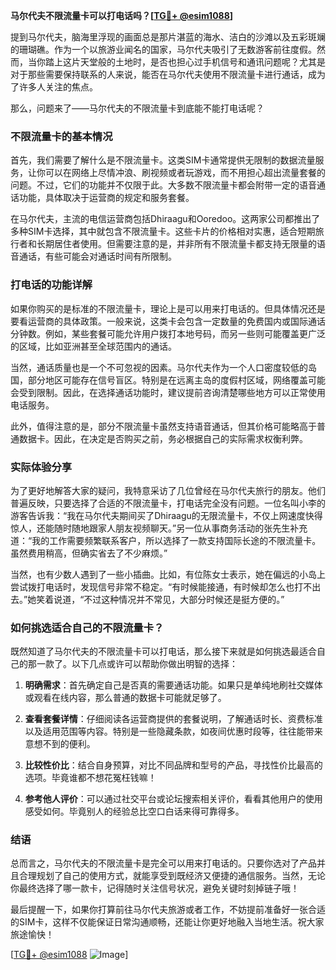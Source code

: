 **马尔代夫不限流量卡可以打电话吗？[[TG💪+ @esim1088](https://t.me/s/esim1088)]**

提到马尔代夫，脑海里浮现的画面总是那片湛蓝的海水、洁白的沙滩以及五彩斑斓的珊瑚礁。作为一个以旅游业闻名的国家，马尔代夫吸引了无数游客前往度假。然而，当你踏上这片天堂般的土地时，是否也担心过手机信号和通讯问题呢？尤其是对于那些需要保持联系的人来说，能否在马尔代夫使用不限流量卡进行通话，成为了许多人关注的焦点。

那么，问题来了——马尔代夫的不限流量卡到底能不能打电话呢？

### 不限流量卡的基本情况

首先，我们需要了解什么是不限流量卡。这类SIM卡通常提供无限制的数据流量服务，让你可以在网络上尽情冲浪、刷视频或者玩游戏，而不用担心超出流量套餐的问题。不过，它们的功能并不仅限于此。大多数不限流量卡都会附带一定的语音通话功能，具体取决于运营商的规定和服务套餐。

在马尔代夫，主流的电信运营商包括Dhiraagu和Ooredoo。这两家公司都推出了多种SIM卡选择，其中就包含不限流量卡。这些卡片的价格相对实惠，适合短期旅行者和长期居住者使用。但需要注意的是，并非所有不限流量卡都支持无限量的语音通话，有些可能会对通话时间有所限制。

### 打电话的功能详解

如果你购买的是标准的不限流量卡，理论上是可以用来打电话的。但具体情况还是要看运营商的具体政策。一般来说，这类卡会包含一定数量的免费国内或国际通话分钟数。例如，某些套餐可能允许用户拨打本地号码，而另一些则可能覆盖更广泛的区域，比如亚洲甚至全球范围内的通话。

当然，通话质量也是一个不可忽视的因素。马尔代夫作为一个人口密度较低的岛国，部分地区可能存在信号盲区。特别是在远离主岛的度假村区域，网络覆盖可能会受到限制。因此，在选择通话功能时，建议提前咨询清楚哪些地方可以正常使用电话服务。

此外，值得注意的是，部分不限流量卡虽然支持语音通话，但其价格可能略高于普通数据卡。因此，在决定是否购买之前，务必根据自己的实际需求权衡利弊。

### 实际体验分享

为了更好地解答大家的疑问，我特意采访了几位曾经在马尔代夫旅行的朋友。他们普遍反映，只要选择了合适的不限流量卡，打电话完全没有问题。一位名叫小李的游客告诉我：“我在马尔代夫期间买了Dhiraagu的无限流量卡，不仅上网速度快得惊人，还能随时随地跟家人朋友视频聊天。”另一位从事商务活动的张先生补充道：“我的工作需要频繁联系客户，所以选择了一款支持国际长途的不限流量卡。虽然费用稍高，但确实省去了不少麻烦。”

当然，也有少数人遇到了一些小插曲。比如，有位陈女士表示，她在偏远的小岛上尝试拨打电话时，发现信号非常不稳定。“有时候能接通，有时候却怎么也打不出去。”她笑着说道，“不过这种情况并不常见，大部分时候还是挺方便的。”

### 如何挑选适合自己的不限流量卡？

既然知道了马尔代夫的不限流量卡可以打电话，那么接下来就是如何挑选最适合自己的那一款了。以下几点或许可以帮助你做出明智的选择：

1. **明确需求**：首先确定自己是否真的需要通话功能。如果只是单纯地刷社交媒体或观看在线内容，那么普通的数据卡可能就足够了。
   
2. **查看套餐详情**：仔细阅读各运营商提供的套餐说明，了解通话时长、资费标准以及适用范围等内容。特别是一些隐藏条款，如夜间优惠时段等，往往能带来意想不到的便利。

3. **比较性价比**：结合自身预算，对比不同品牌和型号的产品，寻找性价比最高的选项。毕竟谁都不想花冤枉钱嘛！

4. **参考他人评价**：可以通过社交平台或论坛搜索相关评价，看看其他用户的使用感受如何。毕竟别人的经验总比空口白话来得可靠得多。

### 结语

总而言之，马尔代夫的不限流量卡是完全可以用来打电话的。只要你选对了产品并且合理规划了自己的使用方式，就能享受到既经济又便捷的通信服务。当然，无论你最终选择了哪一款卡，记得随时关注信号状况，避免关键时刻掉链子哦！

最后提醒一下，如果你打算前往马尔代夫旅游或者工作，不妨提前准备好一张合适的SIM卡，这样不仅能保证日常沟通顺畅，还能让你更好地融入当地生活。祝大家旅途愉快！

[[TG💪+ @esim1088](https://t.me/s/esim1088) ![Image](https://i.postimg.cc/4NQfJmqS/Snipaste-2025-05-13-00-14-12.png)]